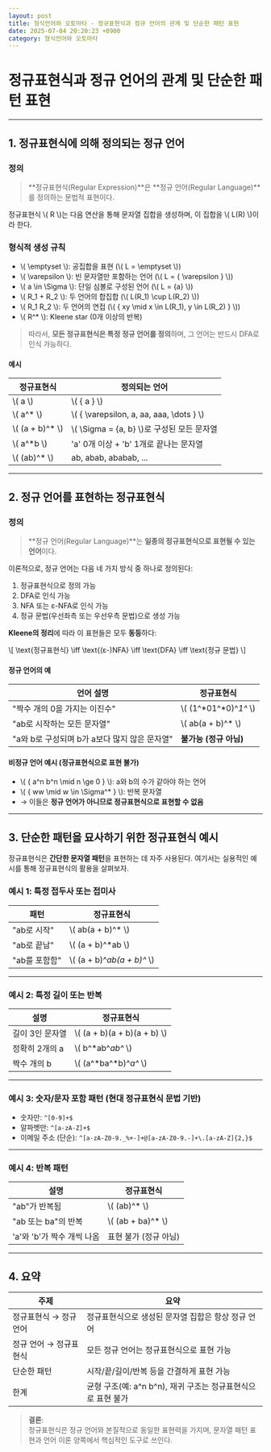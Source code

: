 ```yaml
---
layout: post
title: 형식언어와 오토마타 - 정규표현식과 정규 언어의 관계 및 단순한 패턴 표현
date: 2025-07-04 20:20:23 +0900
category: 형식언어와 오토마타
---
```

# 정규표현식과 정규 언어의 관계 및 단순한 패턴 표현

---

## 1. 정규표현식에 의해 정의되는 정규 언어

### 정의

> **정규표현식(Regular Expression)**은 **정규 언어(Regular Language)**를 정의하는 문법적 표현이다.

정규표현식 \\( R \\)는 다음 연산을 통해 문자열 집합을 생성하며, 이 집합을 \\( L(R) \\)이라 한다.

### 형식적 생성 규칙

- \\( \emptyset \\): 공집합을 표현 (\\( L = \emptyset \\))
- \\( \varepsilon \\): 빈 문자열만 포함하는 언어 (\\( L = \{ \varepsilon \} \\))
- \\( a \in \Sigma \\): 단일 심볼로 구성된 언어 (\\( L = \{a\} \\))
- \\( R_1 + R_2 \\): 두 언어의 합집합 (\\( L(R_1) \cup L(R_2) \\))
- \\( R_1 R_2 \\): 두 언어의 연접 (\\( \{ xy \mid x \in L(R_1), y \in L(R_2) \} \\))
- \\( R^* \\): Kleene star (0개 이상의 반복)

> 따라서, **모든 정규표현식은 특정 정규 언어를 정의**하며, 그 언어는 반드시 DFA로 인식 가능하다.

#### 예시

| 정규표현식 | 정의되는 언어 |
|------------|----------------|
| \\( a \\) | \\( \{ a \} \\) |
| \\( a^* \\) | \\( \{ \varepsilon, a, aa, aaa, \dots \} \\) |
| \\( (a + b)^* \\) | \\( \Sigma = \{a, b\} \\)로 구성된 모든 문자열 |
| \\( a^*b \\) | 'a' 0개 이상 + 'b' 1개로 끝나는 문자열 |
| \\( (ab)^* \\) | ab, abab, ababab, ... |

---

## 2. 정규 언어를 표현하는 정규표현식

### 정의

> **정규 언어(Regular Language)**는 **일종의 정규표현식으로 표현될 수 있는 언어**이다.

이론적으로, 정규 언어는 다음 네 가지 방식 중 하나로 정의된다:

1. 정규표현식으로 정의 가능
2. DFA로 인식 가능
3. NFA 또는 ε-NFA로 인식 가능
4. 정규 문법(우선좌측 또는 우선우측 문법)으로 생성 가능

**Kleene의 정리**에 따라 이 표현들은 모두 **동등**하다:

\\[
\text{정규표현식} \iff \text{(ε-)NFA} \iff \text{DFA} \iff \text{정규 문법}
\\]

#### 정규 언어의 예

| 언어 설명 | 정규표현식 |
|-----------|-------------|
| "짝수 개의 0을 가지는 이진수" | \\( (1^*01^*0)^*1^* \\) |
| "ab로 시작하는 모든 문자열" | \\( ab(a + b)^* \\) |
| "a와 b로 구성되며 b가 a보다 많지 않은 문자열" | **불가능 (정규 아님)** |

#### 비정규 언어 예시 (정규표현식으로 표현 불가)

- \\( \{ a^n b^n \mid n \ge 0 \} \\): a와 b의 수가 같아야 하는 언어
- \\( \{ ww \mid w \in \Sigma^* \} \\): 반복 문자열
- → 이들은 **정규 언어가 아니므로 정규표현식으로 표현할 수 없음**

---

## 3. 단순한 패턴을 묘사하기 위한 정규표현식 예시

정규표현식은 **간단한 문자열 패턴**을 표현하는 데 자주 사용된다. 여기서는 실용적인 예시를 통해 정규표현식의 활용을 살펴보자.

### 예시 1: 특정 접두사 또는 접미사

| 패턴 | 정규표현식 |
|------|-------------|
| "ab로 시작" | \\( ab(a + b)^* \\) |
| "ab로 끝남" | \\( (a + b)^*ab \\) |
| "ab를 포함함" | \\( (a + b)^*ab(a + b)^* \\) |

---

### 예시 2: 특정 길이 또는 반복

| 설명 | 정규표현식 |
|------|-------------|
| 길이 3인 문자열 | \\( (a + b)(a + b)(a + b) \\) |
| 정확히 2개의 a | \\( b^*ab^*ab^* \\) |
| 짝수 개의 b | \\( (a^*ba^*b)^*a^* \\) |

---

### 예시 3: 숫자/문자 포함 패턴 (현대 정규표현식 문법 기반)

- 숫자만: `^[0-9]+$`
- 알파벳만: `^[a-zA-Z]+$`
- 이메일 주소 (단순): `^[a-zA-Z0-9._%+-]+@[a-zA-Z0-9.-]+\.[a-zA-Z]{2,}$`

---

### 예시 4: 반복 패턴

| 설명 | 정규표현식 |
|------|-------------|
| "ab"가 반복됨 | \\( (ab)^* \\) |
| "ab 또는 ba"의 반복 | \\( (ab + ba)^* \\) |
| 'a'와 'b'가 짝수 개씩 나옴 | 표현 불가 (정규 아님) |

---

## 4. 요약

| 주제 | 요약 |
|------|------|
| 정규표현식 → 정규 언어 | 정규표현식으로 생성된 문자열 집합은 항상 정규 언어 |
| 정규 언어 → 정규표현식 | 모든 정규 언어는 정규표현식으로 표현 가능 |
| 단순한 패턴 | 시작/끝/길이/반복 등을 간결하게 표현 가능 |
| 한계 | 균형 구조(예: a^n b^n), 재귀 구조는 정규표현식으로 표현 불가 |

> **결론**:  
> 정규표현식은 정규 언어와 본질적으로 동일한 표현력을 가지며, 문자열 패턴 표현과 언어 이론 양쪽에서 핵심적인 도구로 쓰인다.
